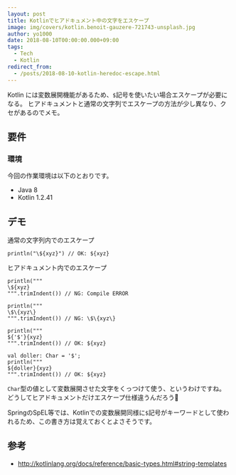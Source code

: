 ```yaml
---
layout: post
title: Kotlinでヒアドキュメント中の文字をエスケープ
image: img/covers/kotlin.benoit-gauzere-721743-unsplash.jpg
author: yo1000
date: 2018-08-10T00:00:00.000+09:00
tags:
  - Tech
  - Kotlin
redirect_from:
  - /posts/2018-08-10-kotlin-heredoc-escape.html
---
```


Kotlin には変数展開機能があるため、`$`記号を使いたい場合エスケープが必要になる。
ヒアドキュメントと通常の文字列でエスケープの方法が少し異なり、クセがあるのでメモ。


## 要件
### 環境
今回の作業環境は以下のとおりです。

- Java 8
- Kotlin 1.2.41


## デモ
通常の文字列内でのエスケープ

```kotlin{numberLines:true}
println("\${xyz}") // OK: ${xyz}
```

ヒアドキュメント内でのエスケープ

```kotlin{numberLines:true}
println("""
\${xyz}
""".trimIndent()) // NG: Compile ERROR

println("""
\$\{xyz\}
""".trimIndent()) // NG: \$\{xyz\}

println("""
${'$'}{xyz}
""".trimIndent()) // OK: ${xyz}

val doller: Char = '$';
println("""
${doller}{xyz}
""".trimIndent()) // OK: ${xyz}
```

`Char`型の値として変数展開させた文字をくっつけて使う、というわけですね。どうしてヒアドキュメントだけエスケープ仕様違うんだろう🤔

SpringのSpEL等では、Kotlinでの変数展開同様に`$`記号がキーワードとして使われるため、この書き方は覚えておくとよさそうです。


## 参考
- http://kotlinlang.org/docs/reference/basic-types.html#string-templates
